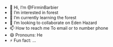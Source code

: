 - 👋 Hi, I’m @FirminBarbier
- 👀 I’m interested in forest
- 🌱 I’m currently learning the forest
- 💞️ I’m looking to collaborate on Eden Hazard
- 📫 How to reach me To email or to number phone
- 😄 Pronouns: He
- ⚡ Fun fact: ...

<!---
FirminBarbier/FirminBarbier is a ✨ special ✨ repository because its `README.md` (this file) appears on your GitHub profile.
You can click the Preview link to take a look at your changes.
--->
